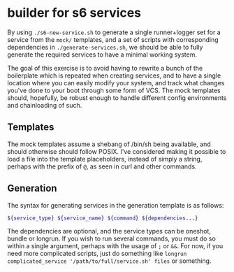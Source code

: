 # builder for s6 services

By using `./s6-new-service.sh` to generate a single runner+logger set for a service from the `mock/` templates, and a set of scripts with corresponding dependencies in `./generate-services.sh`, we should be able to fully generate the required services to have a minimal working system.

The goal of this exercise is to avoid having to rewrite a bunch of the boilerplate which is repeated when creating services, and to have a single location where you can easily modify your system, and track what changes you've done to your boot through some form of VCS. The mock templates should, hopefully, be robust enough to handle different config environments and chainloading of such.

## Templates
The mock templates assume a shebang of /bin/sh being available, and should otherwise should follow POSIX. I've considered making it possible to load a file into the template placeholders, instead of simply a string, perhaps with the prefix of `@`, as seen in curl and other commands. 

## Generation
The syntax for generating services in the generation template is as follows:
```sh
${service_type} ${service_name} ${command} ${dependencies...}
```

The dependencies are optional, and the service types can be oneshot, bundle or longrun. If you wish to run several commands, you must do so within a single argument, perhaps with the usage of `;` or `&&`. For now, if you need more complicated scripts, just do something like `longrun complicated_service '/path/to/full/service.sh' files` or something.


